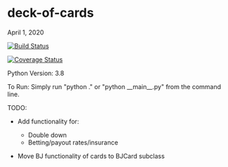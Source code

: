 
# deck-of-cards

April 1, 2020

[![Build Status](https://travis-ci.com/c4llmeco4ch/deck-of-cards.svg?branch=master)](https://travis-ci.com/c4llmeco4ch/deck-of-cards)

[![Coverage Status](https://coveralls.io/repos/github/c4llmeco4ch/deck-of-cards/badge.svg?branch=master)](https://coveralls.io/github/c4llmeco4ch/deck-of-cards?branch=master)

Python Version: 3.8

To Run: Simply run "python ." or "python \_\_main\_\_.py" from the command line.

TODO:

* Add functionality for:
  * Double down
  * Betting/payout rates/insurance

* Move BJ functionality of cards to BJCard subclass
